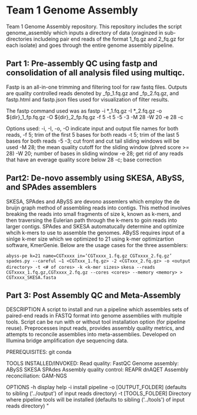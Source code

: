 # Team 1 Genome Assembly

Team 1 Genome Assembly repository. This repository includes the script genome_assembly which inputs a directory of data (oraginzed in sub-directories includeing pair end reads of the format 1_fq.gz and 2_fq.gz for each isolate) and goes through the entire genome assembly pipeline.

## Part 1: Pre-assembly QC using fastp and consolidation of all analysis filed using multiqc.
	
Fastp is an all-in-one trimming and filtering tool for raw fastq files. Outputs are quality controlled reads denoted by <isolatename>_fp_1.fq.gz and <isolatename>_fp_2.fq.gz, and fastp.html and fastp.json files used for visualization of filter results.


The fastp command used was as
fastp -i *_1.fq.gz -I *_2.fq.gz -o ${dir}_1_fp.fq.gz -O ${dir}_2_fp.fq.gz -f 5 -t 5 -5 -3 -M 28 -W 20 -e 28 -c

Options used:
-i, -I, -o, -O indicate input and output file names for both reads, 
-f 5;	trim of the first 5 bases for both reads
-t 5;	trim of the last 5 bases for both reads
-5 -3;	cut front and cut tail sliding windows will be used
-M 28;	the mean quality cutoff for the sliding window (phred score >= 28)
-W 20;	number of bases in sliding window
-e 28;	get rid of any reads that have an everage quality score below 28
-c;	base correction


## Part2: De-novo assembly using SKESA, ABySS, and SPAdes assemblers
SKESA, SPAdes and ABySS are devono assemlers which employ the de bruijn graph method of assembling reads into contigs. This method involves breaking the reads into small fragments of size k, known as k-mers, and then traversing the Eulerian path through the k-mers to goin reads into larger contigs. SPAdes and SKESA automatucally determine and optimize whcih k-mers to use to assemble the genomes. ABySS requires input of a sinlge k-mer size which we optimized to 21 using k-mer optimizartion software, KmerGenie. Below are the usage cases for the three assemblers:

`abyss-pe k=21 name=CGTxxxx in=‘CGTxxxx_1.fq.gz CGTxxxx_2.fq.gz’`
`spades.py --careful –1 <CGTxxx_1.fq.gz> -2 <CGTxxx_2.fq.gz> -o <output directory> -t <# of cores> -k <k-mer sizes>`
`skesa --reads CGTxxxx_1.fq.gz,CGTxxxx_2.fq.gz --cores <cores> --memory <memory> > CGTxxxx_SKESA.fasta`

## Part 3: Post Assembly QC and Meta-Assembly

DESCRIPTION
A script to install and run a pipeline which assembles sets of paired-end reads in FASTQ format into  genome assemblies with multiple tools.
Script can be run with or without tool installation option (for pipeline reuse).
Preprocesses input reads, provides assembly quality metrics, and attempts to reconcile assemblies into meta-assemblies.
Developed on Illumina bridge amplification dye sequencing data.

PREREQUISITES:
	git
	conda

TOOLS INSTALLED/INVOKED:
	Read quality:
		FastQC
	Genome assembly:
		ABySS
		SKESA
		SPAdes
	Assembly quality control:
		REAPR
		dnAQET
	Assembly reconciliation:
		GAM-NGS

OPTIONS
	-h	display help
	-i	install pipeline
	-o	[OUTPUT_FOLDER] (defaults to sibling ('../output') of input reads directory)
	-t	[TOOLS_FOLDER] Directory where pipeline tools will be installed (defaults to sibling ('../tools') of input reads directory)
"
